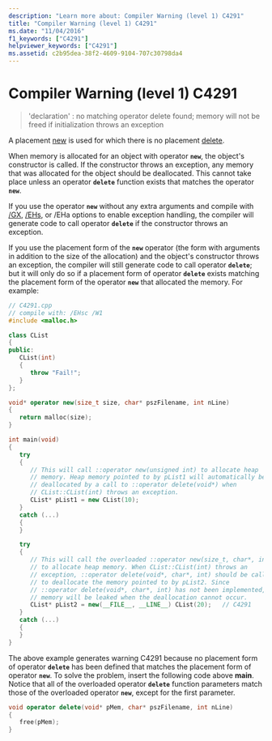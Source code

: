 ```yaml
---
description: "Learn more about: Compiler Warning (level 1) C4291"
title: "Compiler Warning (level 1) C4291"
ms.date: "11/04/2016"
f1_keywords: ["C4291"]
helpviewer_keywords: ["C4291"]
ms.assetid: c2b95dea-38f2-4609-9104-707c30798da4
---
```

# Compiler Warning (level 1) C4291

> 'declaration' : no matching operator delete found; memory will not be freed if initialization throws an exception

A placement [new](../../cpp/new-operator-cpp.md) is used for which there is no placement [delete](../../cpp/delete-operator-cpp.md).

When memory is allocated for an object with operator **`new`**, the object's constructor is called. If the constructor throws an exception, any memory that was allocated for the object should be deallocated. This cannot take place unless an operator **`delete`** function exists that matches the operator **`new`**.

If you use the operator **`new`** without any extra arguments and compile with [/GX](../../build/reference/gx-enable-exception-handling.md), [/EHs](../../build/reference/eh-exception-handling-model.md), or /EHa options to enable exception handling, the compiler will generate code to call operator **`delete`** if the constructor throws an exception.

If you use the placement form of the **`new`** operator (the form with arguments in addition to the size of the allocation) and the object's constructor throws an exception, the compiler will still generate code to call operator **`delete`**; but it will only do so if a placement form of operator **`delete`** exists matching the placement form of the operator **`new`** that allocated the memory. For example:

```cpp
// C4291.cpp
// compile with: /EHsc /W1
#include <malloc.h>

class CList
{
public:
   CList(int)
   {
      throw "Fail!";
   }
};

void* operator new(size_t size, char* pszFilename, int nLine)
{
   return malloc(size);
}

int main(void)
{
   try
   {
      // This will call ::operator new(unsigned int) to allocate heap
      // memory. Heap memory pointed to by pList1 will automatically be
      // deallocated by a call to ::operator delete(void*) when
      // CList::CList(int) throws an exception.
      CList* pList1 = new CList(10);
   }
   catch (...)
   {
   }

   try
   {
      // This will call the overloaded ::operator new(size_t, char*, int)
      // to allocate heap memory. When CList::CList(int) throws an
      // exception, ::operator delete(void*, char*, int) should be called
      // to deallocate the memory pointed to by pList2. Since
      // ::operator delete(void*, char*, int) has not been implemented,
      // memory will be leaked when the deallocation cannot occur.
      CList* pList2 = new(__FILE__, __LINE__) CList(20);   // C4291
   }
   catch (...)
   {
   }
}
```

The above example generates warning C4291 because no placement form of operator **`delete`** has been defined that matches the placement form of operator **`new`**. To solve the problem, insert the following code above **main**. Notice that all of the overloaded operator **`delete`** function parameters match those of the overloaded operator **`new`**, except for the first parameter.

```cpp
void operator delete(void* pMem, char* pszFilename, int nLine)
{
   free(pMem);
}
```
